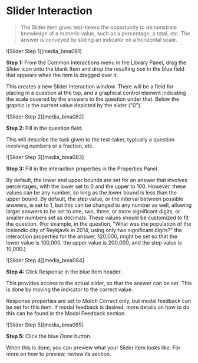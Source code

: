 # Slider Interaction

>The Slider item gives test-takers the opportunity to demonstrate knowledge of a numeric value, such as a percentage, a total, etc. The answer is conveyed by sliding an indicator on a horizontal scale.

![Slider Step 1][media_bma081]

**Step 1:** From the Common Interactions menu in the Library Panel, drag the *Slider* icon onto the blank Item and drop the resulting box in the blue field that appears when the item is dragged over it.

This creates a new Slider Interaction window. There will be a field for placing in a question at the top, and a graphical control element indicating the scale covered by the answers to the question under that. Below the graphic is the current value depicted by the slider ("0").

![Slider Step 2][media_bma082]

**Step 2:** Fill in the question field. 

This will describe the task given to the test-taker, typically a question involving numbers or a fraction, etc.

![Slider Step 3][media_bma083]

**Step 3:** Fill in the interaction properties in the Properties Panel. 

By default, the lower and upper bounds are set for an answer that involves percentages, with the lower set to 0 and the upper to 100. However, these values can be any number, so long as the lower bound is less than the upper bound. By default, the step value, or the interval between possible answers, is set to 1, but this can be changed to any number as well, allowing larger answers to be set to one, two, three, or more significant digits, or smaller numbers set as decimals. These values should be customized to fit the question. (For example, in the question, "What was the population of the Icelandic city of Reykjavik in 2014, using only two significant digits?" the interaction properties for the answer, 120,000, might be set so that the lower value is 100,000, the upper value is 200,000, and the step value is 10,000.)

![Slider Step 4][media_bma084]

**Step 4:** Click Response in the blue Item header.

This provides access to the actual slider, so that the answer can be set. This is done by moving the indicator to the correct value.

Response properties are set to *Match Correct* only, but modal feedback can be set for this item. If modal feedback is desired, more details on how to do this can be found in the Modal Feedback section.

![Slider Step 5][media_bma085]

**Step 5:** Click the blue *Done* button.

When this is done, you can preview what your Slider item looks like. For more on how to preview, review its section.
